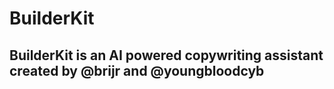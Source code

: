 # BuilderKit

## BuilderKit is an AI powered copywriting assistant created by @brijr and @youngbloodcyb

